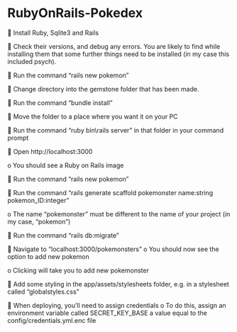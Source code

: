 # RubyOnRails-Pokedex



	Install Ruby, Sqlite3 and Rails

	Check their versions, and debug any errors. You are likely to find while installing them that some further things need to be installed (in my case this included psych).

	Run the command “rails new pokemon”

	Change directory into the gemstone folder that has been made.

	Run the command “bundle install”

	Move the folder to a place where you want it on your PC

	Run the command “ruby bin\rails server” in that folder in your command prompt

	Open http://localhost:3000

o	You should see a Ruby on Rails image

	Run the command “rails new pokemon”

	Run the command “rails generate scaffold pokemonster name:string pokemon_ID:integer”

o	The name “pokemonster” must be different to the name of your project (in my case, “pokemon”)

	Run the command “rails db:migrate”

	Navigate to “localhost:3000/pokemonsters”
o	You should now see the option to add new pokemon

o	Clicking will take you to add new pokemonster

	Add some styling in the app/assets/stylesheets folder, e.g. in a stylesheet called “globalstyles.css”

	When deploying, you’ll need to assign credentials
o	To do this, assign an environment variable called SECRET_KEY_BASE a value equal to the config/credentials.yml.enc file

